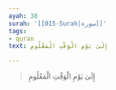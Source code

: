 ```yaml
---
ayah: 38
surah: '[[015-Surah|سورة]]'
tags:
- quran
text: إِلَىٰ يَوْمِ الْوَقْتِ الْمَعْلُومِ

---
```

> إِلَىٰ يَوْمِ الْوَقْتِ الْمَعْلُومِ
